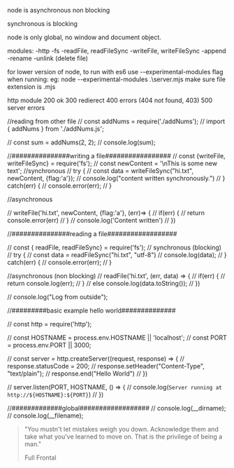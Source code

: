 node is asynchronous
non blocking

synchronous is blocking

node is only global, no window and document object.

modules:
-http
-fs
	-readFile, readFileSync
	-writeFile, writeFileSync
	-append
	-rename
	-unlink (delete file)

for lower version of node, to run with es6 use --experimental-modules flag when running:
	eg: node --experimental-modules .\server.mjs
	make sure file extension is .mjs

http module
200 ok
300 redierect
400 errors (404 not found, 403)
500 server errors




//reading from other file 
// const addNums = require('./addNums');
// import { addNums } from './addNums.js';

// const sum = addNums(2, 2);
// console.log(sum);





//###############writing a file#################
// const {writeFile, writeFileSync} = require('fs');
// const newContent = '\nThis is some new text';
//synchronous
// try {
// 	const data = writeFileSync("hi.txt", newContent, {flag:'a'});
// 	console.log("content written synchronously.")
// } catch(err) {
// 	console.error(err);
// }

//asynchronous


// writeFile('hi.txt', newContent, {flag:'a'}, (err)=> {
// 	if(err) {
// 		return console.error(err)
// 	}
// 	console.log('Content written')
// })



//###############reading a file################## 

// const { readFile, readFileSync} = require('fs');
// synchronous (blocking)
// try {
// 	const data = readFileSync("hi.txt", "utf-8")
// 	console.log(data);
// } catch(err) {
// 	console.error(err);
// }


//asynchronous (non blocking)
// readFile('hi.txt', (err, data) => {
// 	if(err) {
// 		return console.log(err);
// 	}
// 	else console.log(data.toString());
// })

// console.log("Log from outside");







//#########basic example hello world##############

// const http = require('http');

// const HOSTNAME = process.env.HOSTNAME || 'localhost';
// const PORT = process.env.PORT || 3000;

// const server = http.createServer((request, response) => {
// 	response.statusCode = 200;
// 	response.setHeader("Content-Type", "text/plain");
// 	response.end("Hello World")
// }) 

// server.listen(PORT, HOSTNAME, () => {
// 	console.log(`Server running at http://${HOSTNAME}:${PORT}`)
// })

//#############global##################
// console.log(__dirname);
// console.log(__filename);

<blockquote>
<p>"You mustn't let mistakes weigh you down. Acknowledge them and take what you've learned to move on. That is
the
privilege of being a man."</p>
<footer>Full Frontal</footer>
</blockquote>